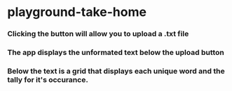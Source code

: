 # playground-take-home

### Clicking the button will allow you to upload a .txt file

### The app displays the unformated text below the upload button

### Below the text is a grid that displays each unique word and the tally for it's occurance.
